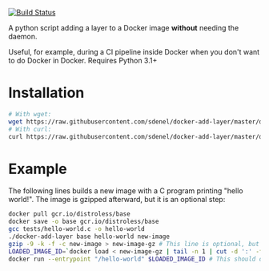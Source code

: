 [![Build Status](https://travis-ci.com/sdenel/docker-add-layer.svg?branch=master)](https://travis-ci.com/sdenel/docker-add-layer)

A python script adding a layer to a Docker image **without** needing the daemon.

Useful, for example, during a CI pipeline inside Docker when you don't want to do Docker in Docker. Requires Python 3.1+ 

# Installation

```bash
# With wget:
wget https://raw.githubusercontent.com/sdenel/docker-add-layer/master/docker-add-layer
# With curl:
curl https://raw.githubusercontent.com/sdenel/docker-add-layer/master/docker-add-layer > docker-add-layer
```


# Example
The following lines builds a new image with a C program printing "hello world!". The image is gzipped afterward, but it is an optional step:
```bash
docker pull gcr.io/distroless/base
docker save -o base gcr.io/distroless/base
gcc tests/hello-world.c -o hello-world
./docker-add-layer base hello-world new-image
gzip -9 -k -f -c new-image > new-image-gz # This line is optional, but reduces by half the size of the image
LOADED_IMAGE_ID=`docker load < new-image-gz | tail -n 1 | cut -d ':' -f 3`
docker run --entrypoint "/hello-world" $LOADED_IMAGE_ID # This should display "Hello, world!"
```
